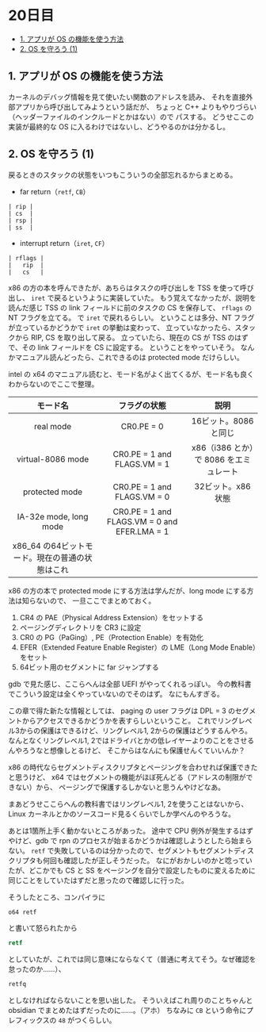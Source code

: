 # 20日目

<!-- mtoc-start -->

- [1. アプリが OS の機能を使う方法](#1-アプリが-os-の機能を使う方法)
- [2. OS を守ろう (1)](#2-os-を守ろう-1)

<!-- mtoc-end -->

## 1. アプリが OS の機能を使う方法

カーネルのデバッグ情報を見て使いたい関数のアドレスを読み、
それを直接外部アプリから呼び出してみようという話だが、
ちょっと C++ よりもやりづらい（ヘッダーファイルのインクルードとかはない）ので
パスする。
どうせここの実装が最終的な OS に入るわけではないし、どうやるのかは分かるし。

## 2. OS を守ろう (1)

戻るときのスタックの状態をいつもこういうの全部忘れるからまとめる。

- far return（`retf`, `CB`）

```text
| rip |
| cs  |
| rsp |
| ss  |
```

- interrupt return（`iret`, `CF`）

```text
| rflags |
|   rip  |
|   cs   |
```

x86 の方の本を呼んできたが、あちらはタスクの呼び出しを TSS を使って呼び出し、
`iret` で戻るというように実装していた。
もう覚えてなかったが、説明を読んだ感じ TSS の link フィールドに前のタスクの CS を保存して、
`rflags` の NT フラグを立てる。
で `iret` で戻れるらしい。
ということは多分、NT フラグが立っているかどうかで `iret` の挙動は変わって、
立っていなかったら、スタックから RIP, CS を取り出して戻る。
立っていたら、現在の CS が TSS のはずで、その link フィールドを CS に設定する。
ということをやっていそう。
なんかマニュアル読んどったら、これできるのは protected mode だけらしい。

intel の x64 のマニュアル読むと、モード名がよく出てくるが、モード名も良くわからないのでここで整理。

| モード名 | フラグの状態 | 説明 |
| :---: | :---: | :---: |
| real mode | CR0.PE = 0 | 16ビット。8086 と同じ |
| virtual-8086 mode | CR0.PE = 1 and FLAGS.VM = 1 | x86（i386 とか）で 8086 をエミュレート |
| protected mode | CR0.PE = 1 and FLAGS.VM = 0 | 32ビット。x86 状態 |
| IA-32e mode, long mode | CR0.PE = 1 and FLAGS.VM = 0 and EFER.LMA = 1
| x86_64 の64ビットモード。現在の普通の状態はこれ |

x86 の方の本で protected mode にする方法は学んだが、long mode にする方法は知らないので、
一旦ここでまとめておく。

1. CR4 の PAE（Physical Address Extension）をセットする
2. ページングディレクトリを CR3 に設定
3. CR0 の PG（PaGing）, PE（Protection Enable）を有効化
4. EFER（Extended Feature Enable Register）の LME（Long Mode Enable）をセット
5. 64ビット用のセグメントに far ジャンプする

gdb で見た感じ、ここらへんは全部 UEFI がやってくれるっぽい。
今の教科書でこういう設定は全くやっていないのでそのはず。
なにもんすぎる。

この章で得た新たな情報としては、
paging の user フラグは DPL = 3 のセグメントからアクセスできるかどうかを表すらしいということ。
これでリングレベル3からの保護はできるけど、リングレベル1, 2からの保護はどうするんやろ。
なんとなくリングレベル1, 2ではドライバとかの低レイヤーよりのことをさせるんやろうなと想像しとるけど、
そこからはなんにも保護せんくていいんか？

x86 の時代ならセグメントディスクリプタとページングを合わせれば保護できたと思うけど、
x64 ではセグメントの機能がほぼ死んどる（アドレスの制限ができない）から、
ページングで保護するしかないと思うんやけどなあ。

まあどうせここらへんの教科書ではリングレベル1, 2を使うことはないから、
Linux カーネルとかのソースコード見るくらいでしか学べんのやろうな。

あとは1箇所上手く動かないところがあった。
途中で CPU 例外が発生するはずやけど、gdb で rpn のプロセスが始まるかどうかは確認しようとしたら始まらない。
`retf` で失敗しているのは分かったので、セグメントもセグメントディスクリプタも何回も確認したが正しそうだった。
なにがおかしいのかと唸っていたが、どこかでも CS と SS をページングを自分で設定したものに変えるために
同じことをしていたはずだと思ったので確認しに行った。

そうしたところ、コンパイラに

```asm
o64 retf
```

と書いて怒られたから

```asm
retf
```

としていたが、これでは同じ意味にならなくて（普通に考えてそう。なぜ確認を怠ったのか……）、

```asm
retfq
```

としなければならないことを思い出した。
そういえばこれ周りのことちゃんと obsidian でまとめたはずだったのに……。（アホ）
ちなみに `CB` という命令にプレフィックスの `48` がつくらしい。
